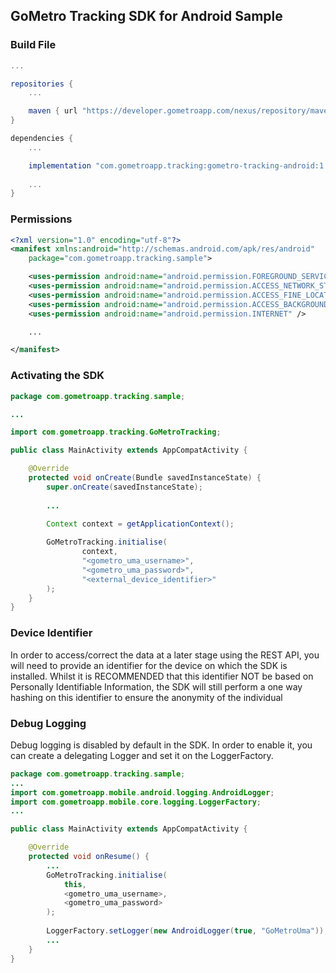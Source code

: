 ## GoMetro Tracking SDK for Android Sample

### Build File

```groovy
...

repositories {
    ...

    maven { url "https://developer.gometroapp.com/nexus/repository/maven-public" }
}

dependencies {
    ...

    implementation "com.gometroapp.tracking:gometro-tracking-android:1.0.20"
    
    ...
}
```

### Permissions

```xml
<?xml version="1.0" encoding="utf-8"?>
<manifest xmlns:android="http://schemas.android.com/apk/res/android"
    package="com.gometroapp.tracking.sample">

    <uses-permission android:name="android.permission.FOREGROUND_SERVICE" />
    <uses-permission android:name="android.permission.ACCESS_NETWORK_STATE" />
    <uses-permission android:name="android.permission.ACCESS_FINE_LOCATION" />
    <uses-permission android:name="android.permission.ACCESS_BACKGROUND_LOCATION" />
    <uses-permission android:name="android.permission.INTERNET" />

    ...

</manifest>
```

### Activating the SDK

```java
package com.gometroapp.tracking.sample;

...

import com.gometroapp.tracking.GoMetroTracking;

public class MainActivity extends AppCompatActivity {

    @Override
    protected void onCreate(Bundle savedInstanceState) {
        super.onCreate(savedInstanceState);
        
        ...

        Context context = getApplicationContext();
        
        GoMetroTracking.initialise(
                context,
                "<gometro_uma_username>",
                "<gometro_uma_password>",
                "<external_device_identifier>"
        );
    }
}
```

### Device Identifier

In order to access/correct the data at a later stage using the REST API, you will need to provide an
identifier for the device on which the SDK is installed. Whilst it is RECOMMENDED that this 
identifier NOT be based on Personally Identifiable Information, the SDK will still perform a one 
way hashing on this identifier to ensure the anonymity of the individual

### Debug Logging

Debug logging is disabled by default in the SDK. In order to enable it, you can create a delegating 
Logger and set it on the LoggerFactory.

```java
package com.gometroapp.tracking.sample;
...
import com.gometroapp.mobile.android.logging.AndroidLogger;
import com.gometroapp.mobile.core.logging.LoggerFactory;
...

public class MainActivity extends AppCompatActivity {

    @Override
    protected void onResume() {
        ...
        GoMetroTracking.initialise(
            this,
            <gometro_uma_username>,
            <gometro_uma_password>
        );
        
        LoggerFactory.setLogger(new AndroidLogger(true, "GoMetroUma"));
        ...
    }
}
```
